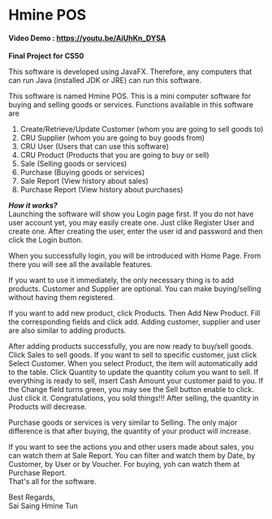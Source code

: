 # Hmine POS
#### Video Demo : https://youtu.be/AiUhKn_DYSA
**Final Project for CS50**

This software is developed using JavaFX. Therefore, any computers that can run Java (installed JDK or JRE) can run this software.

This software is named Hmine POS. This is a mini computer software for buying and selling goods or services. Functions available in this software are

1. Create/Retrieve/Update Customer (whom you are going to sell goods to)
2. CRU Supplier (whom you are going to buy goods from)
3. CRU User (Users that can use this software)
4. CRU Product (Products that you are going to buy or sell)
5. Sale (Selling goods or services)
6. Purchase (Buying goods or services)
7. Sale Report (View history about sales)
8. Purchase Report (View history about purchases)

***How it works?***<br>
Launching the software will show you Login page first. If you do not have user account yet, you may easily create one. Just clike Register User and create one.
After  creating the user, enter the user id and password and then click the Login button.

When you successfully login, you will be introduced with Home Page. From there you will see all the available features.

If you want to use it immediately, the only necessary thing is to add products. Customer and Supplier are optional. You can make buying/selling without having them registered.

If you want to add new product, click Products. Then Add New Product. Fill the corresponding fields and click add. Adding customer, supplier and user are also similar to adding products.

After adding products successfully, you are now ready to buy/sell goods. Click Sales to sell goods. If you want to sell to specific customer, just click Select Customer. When you select Product, the item will automatically add to the table. Click Quantity to update the quantity colum you want to sell. If everything is ready to sell, insert Cash Amount your customer paid to you. If the Change field turns green, you may see the Sell button enable to click. Just click it. Congratulations, you sold things!!! After selling, the quantity in Products will decrease.

Purchase goods or services is very similar to Selling. The only major difference is that after buying, the quantity of your product will increase.

If you want to see the actions you and other users made about sales, you can watch them at Sale Report. You can filter and watch them by Date, by Customer, by User or by Voucher. 
For buying, yoh can watch them at Purchase Report.<br>
That's all for the software.

Best Regards, <br> Sai Saing Hmine Tun
